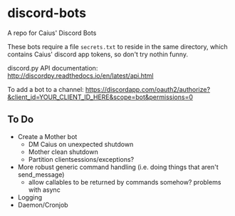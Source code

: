 # discord-bots
A repo for Caius' Discord Bots

These bots require a file `secrets.txt` to reside in the same directory, which contains Caius' discord app tokens, so don't try nothin funny. 

discord.py API documentation: http://discordpy.readthedocs.io/en/latest/api.html

To add a bot to a channel: https://discordapp.com/oauth2/authorize?&client_id=YOUR_CLIENT_ID_HERE&scope=bot&permissions=0

## To Do
* Create a Mother bot
  * DM Caius on unexpected shutdown
  * Mother clean shutdown
  * Partition clientsessions/exceptions?
* More robust generic command handling (i.e. doing things that aren't send_message) 
  * allow callables to be returned by commands somehow? problems with async
* Logging
* Daemon/Cronjob
